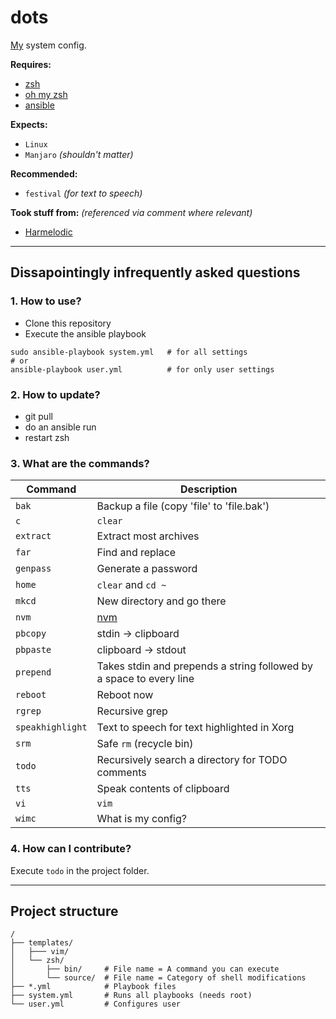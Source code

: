 # **dots**

[My](https://github.com/Joe-Dowd) system config.

**Requires:** 
 - [zsh](https://sourceforge.net/projects/zsh)
 - [oh my zsh](https://github.com/ohmyzsh/ohmyzsh)
 - [ansible](https://www.ansible.com/)

**Expects:**
 - `Linux`
 - `Manjaro` *(shouldn't matter)*

**Recommended:**
 - `festival` *(for text to speech)*

**Took stuff from:** *(referenced via comment where relevant)*
- [Harmelodic](https://gitlab.com/Harmelodic/dots)

---

## Dissapointingly infrequently asked questions
### **1. How to use?**
 - Clone this repository
 - Execute the ansible playbook

```
sudo ansible-playbook system.yml   # for all settings
# or
ansible-playbook user.yml          # for only user settings
```

### **2. How to update?**
 - git pull
 - do an ansible run
 - restart zsh

### **3. What are the commands?**
| Command | Description |
| --- | ----------- |
| `bak` | Backup a file (copy 'file' to 'file.bak') |
| `c` | `clear` |
| `extract` | Extract most archives |
| `far` | Find and replace |
| `genpass` | Generate a password |
| `home` | `clear` and `cd ~` |
| `mkcd` | New directory and go there |
| `nvm` | [nvm](https://github.com/nvm-sh/nvm) |
| `pbcopy` | stdin -> clipboard |
| `pbpaste` | clipboard -> stdout |
| `prepend` | Takes stdin and prepends a string followed by a space to every line |
| `reboot` | Reboot now |
| `rgrep` | Recursive grep |
| `speakhighlight` | Text to speech for text highlighted in Xorg |
| `srm` | Safe `rm` (recycle bin) |
| `todo` | Recursively search a directory for TODO comments |
| `tts` | Speak contents of clipboard |
| `vi` | `vim` |
| `wimc` | What is my config? |


### **4. How can I contribute?**

Execute `todo` in the project folder.

---

## **Project structure**

```
/
├── templates/
│   ├─── vim/
│   └── zsh/
│       ├── bin/     # File name = A command you can execute
│       └── source/  # File name = Category of shell modifications
├── *.yml            # Playbook files
├── system.yml       # Runs all playbooks (needs root)
└── user.yml         # Configures user
```